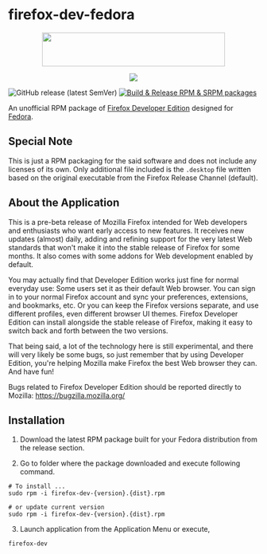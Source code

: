 # firefox-dev-fedora

<p align="center">
    <img width="368" height="68" src="https://www.mozilla.org/media/protocol/img/logos/firefox/browser/developer/logo-word-hor-lg.977a1e574948.png">
</p>
<p align="center">
    <img src="https://www.mozilla.org/media/img/firefox/developer/hero-screenshot.baf6dd693658.png">
</p>

![GitHub release (latest SemVer)](https://img.shields.io/github/v/release/AnjaloHettiarachchi/firefox-dev-fedora) [![Build & Release RPM & SRPM packages](https://github.com/AnjaloHettiarachchi/firefox-dev-fedora/actions/workflows/build_and_release.yml/badge.svg)](https://github.com/AnjaloHettiarachchi/firefox-dev-fedora/actions/workflows/build_and_release.yml)

An unofficial RPM package of [Firefox Developer Edition](https://www.mozilla.org/en-US/firefox/developer/) designed for [Fedora](https://getfedora.org).

## Special Note

This is just a RPM packaging for the said software and does not include any licenses of its own. Only additional file included is the `.desktop` file written based on the original executable from the Firefox Release Channel (default).

## About the Application

This is a pre-beta release of Mozilla Firefox intended for Web developers and
enthusiasts who want early access to new features. It receives new updates
(almost) daily, adding and refining support for the very latest Web standards
that won't make it into the stable release of Firefox for some months. It also
comes with some addons for Web development enabled by default.

You may actually find that Developer Edition works just fine for normal everyday
use: Some users set it as their default Web browser. You can sign in to your
normal Firefox account and sync your preferences, extensions, and bookmarks,
etc. Or you can keep the Firefox versions separate, and use different profiles,
even different browser UI themes. Firefox Developer Edition can install
alongside the stable release of Firefox, making it easy to switch back and forth
between the two versions.

That being said, a lot of the technology here is still experimental, and there
will very likely be some bugs, so just remember that by using Developer Edition,
you're helping Mozilla make Firefox the best Web browser they can. And have fun!

Bugs related to Firefox Developer Edition should be reported directly to
Mozilla: <https://bugzilla.mozilla.org/>

## Installation

1. Download the latest RPM package built for your Fedora distribution from the release section.

2. Go to folder where the package downloaded and execute following command.

```Shell
# To install ...
sudo rpm -i firefox-dev-{version}.{dist}.rpm

# or update current version
sudo rpm -i firefox-dev-{version}.{dist}.rpm
```

3. Launch application from the Application Menu or execute, 
```Shell
firefox-dev
```

